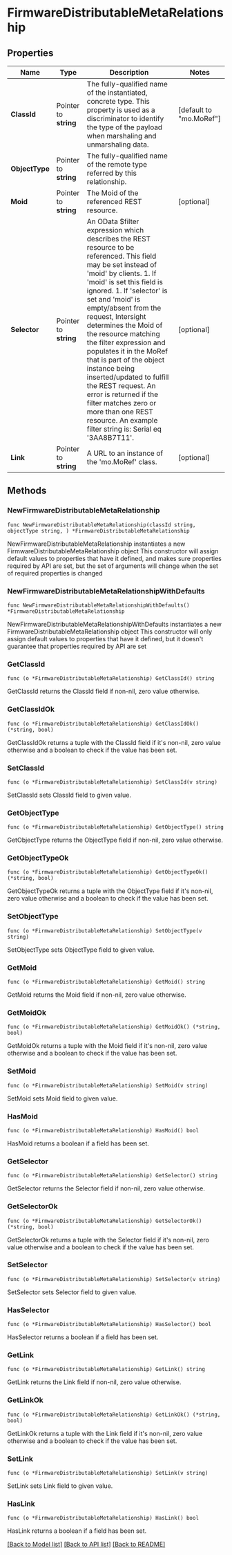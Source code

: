 # FirmwareDistributableMetaRelationship

## Properties

Name | Type | Description | Notes
------------ | ------------- | ------------- | -------------
**ClassId** | Pointer to **string** | The fully-qualified name of the instantiated, concrete type. This property is used as a discriminator to identify the type of the payload when marshaling and unmarshaling data. | [default to "mo.MoRef"]
**ObjectType** | Pointer to **string** | The fully-qualified name of the remote type referred by this relationship. | 
**Moid** | Pointer to **string** | The Moid of the referenced REST resource. | [optional] 
**Selector** | Pointer to **string** | An OData $filter expression which describes the REST resource to be referenced. This field may be set instead of &#39;moid&#39; by clients. 1. If &#39;moid&#39; is set this field is ignored. 1. If &#39;selector&#39; is set and &#39;moid&#39; is empty/absent from the request, Intersight determines the Moid of the resource matching the filter expression and populates it in the MoRef that is part of the object instance being inserted/updated to fulfill the REST request. An error is returned if the filter matches zero or more than one REST resource. An example filter string is: Serial eq &#39;3AA8B7T11&#39;. | [optional] 
**Link** | Pointer to **string** | A URL to an instance of the &#39;mo.MoRef&#39; class. | [optional] 

## Methods

### NewFirmwareDistributableMetaRelationship

`func NewFirmwareDistributableMetaRelationship(classId string, objectType string, ) *FirmwareDistributableMetaRelationship`

NewFirmwareDistributableMetaRelationship instantiates a new FirmwareDistributableMetaRelationship object
This constructor will assign default values to properties that have it defined,
and makes sure properties required by API are set, but the set of arguments
will change when the set of required properties is changed

### NewFirmwareDistributableMetaRelationshipWithDefaults

`func NewFirmwareDistributableMetaRelationshipWithDefaults() *FirmwareDistributableMetaRelationship`

NewFirmwareDistributableMetaRelationshipWithDefaults instantiates a new FirmwareDistributableMetaRelationship object
This constructor will only assign default values to properties that have it defined,
but it doesn't guarantee that properties required by API are set

### GetClassId

`func (o *FirmwareDistributableMetaRelationship) GetClassId() string`

GetClassId returns the ClassId field if non-nil, zero value otherwise.

### GetClassIdOk

`func (o *FirmwareDistributableMetaRelationship) GetClassIdOk() (*string, bool)`

GetClassIdOk returns a tuple with the ClassId field if it's non-nil, zero value otherwise
and a boolean to check if the value has been set.

### SetClassId

`func (o *FirmwareDistributableMetaRelationship) SetClassId(v string)`

SetClassId sets ClassId field to given value.


### GetObjectType

`func (o *FirmwareDistributableMetaRelationship) GetObjectType() string`

GetObjectType returns the ObjectType field if non-nil, zero value otherwise.

### GetObjectTypeOk

`func (o *FirmwareDistributableMetaRelationship) GetObjectTypeOk() (*string, bool)`

GetObjectTypeOk returns a tuple with the ObjectType field if it's non-nil, zero value otherwise
and a boolean to check if the value has been set.

### SetObjectType

`func (o *FirmwareDistributableMetaRelationship) SetObjectType(v string)`

SetObjectType sets ObjectType field to given value.


### GetMoid

`func (o *FirmwareDistributableMetaRelationship) GetMoid() string`

GetMoid returns the Moid field if non-nil, zero value otherwise.

### GetMoidOk

`func (o *FirmwareDistributableMetaRelationship) GetMoidOk() (*string, bool)`

GetMoidOk returns a tuple with the Moid field if it's non-nil, zero value otherwise
and a boolean to check if the value has been set.

### SetMoid

`func (o *FirmwareDistributableMetaRelationship) SetMoid(v string)`

SetMoid sets Moid field to given value.

### HasMoid

`func (o *FirmwareDistributableMetaRelationship) HasMoid() bool`

HasMoid returns a boolean if a field has been set.

### GetSelector

`func (o *FirmwareDistributableMetaRelationship) GetSelector() string`

GetSelector returns the Selector field if non-nil, zero value otherwise.

### GetSelectorOk

`func (o *FirmwareDistributableMetaRelationship) GetSelectorOk() (*string, bool)`

GetSelectorOk returns a tuple with the Selector field if it's non-nil, zero value otherwise
and a boolean to check if the value has been set.

### SetSelector

`func (o *FirmwareDistributableMetaRelationship) SetSelector(v string)`

SetSelector sets Selector field to given value.

### HasSelector

`func (o *FirmwareDistributableMetaRelationship) HasSelector() bool`

HasSelector returns a boolean if a field has been set.

### GetLink

`func (o *FirmwareDistributableMetaRelationship) GetLink() string`

GetLink returns the Link field if non-nil, zero value otherwise.

### GetLinkOk

`func (o *FirmwareDistributableMetaRelationship) GetLinkOk() (*string, bool)`

GetLinkOk returns a tuple with the Link field if it's non-nil, zero value otherwise
and a boolean to check if the value has been set.

### SetLink

`func (o *FirmwareDistributableMetaRelationship) SetLink(v string)`

SetLink sets Link field to given value.

### HasLink

`func (o *FirmwareDistributableMetaRelationship) HasLink() bool`

HasLink returns a boolean if a field has been set.


[[Back to Model list]](../README.md#documentation-for-models) [[Back to API list]](../README.md#documentation-for-api-endpoints) [[Back to README]](../README.md)


